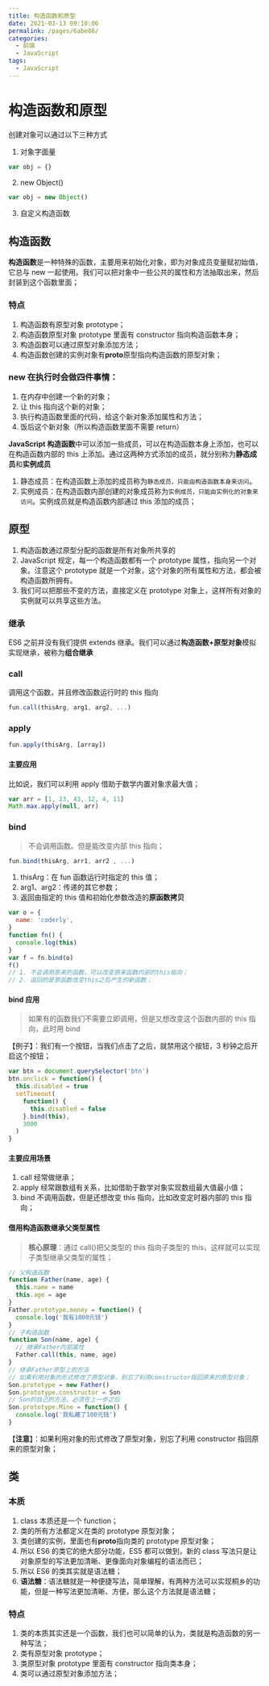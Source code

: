 ```yaml
---
title: 构造函数和原型
date: 2021-03-13 09:10:06
permalink: /pages/6abe86/
categories:
  - 前端
  - JavaScript
tags:
  - JavaScript
---
```


# 构造函数和原型

创建对象可以通过以下三种方式

<!-- more -->

1. 对象字面量

```js
var obj = {}
```

2. new Object()

```js
var obj = new Object()
```

3. 自定义构造函数

## 构造函数

**构造函数**是一种特殊的函数，主要用来初始化对象，即为对象成员变量赋初始值，它总与 new 一起使用。我们可以把对象中一些公共的属性和方法抽取出来，然后封装到这个函数里面；

### 特点

1. 构造函数有原型对象 prototype；
2. 构造函数原型对象 prototype 里面有 constructor 指向构造函数本身；
3. 构造函数可以通过原型对象添加方法；
4. 构造函数创建的实例对象有**proto**原型指向构造函数的原型对象；

### new 在执行时会做四件事情：

1. 在内存中创建一个新的对象；
2. 让 this 指向这个新的对象；
3. 执行构造函数里面的代码，给这个新对象添加属性和方法；
4. 饭后这个新对象（所以构造函数里面不需要 return）

**JavaScript 构造函数**中可以添加一些成员，可以在构造函数本身上添加，也可以在构造函数内部的 this 上添加。通过这两种方式添加的成员，就分别称为**静态成员**和**实例成员**

1. 静态成员：在构造函数上添加的成员称为`静态成员，只能由构造函数本身来访问`。
2. 实例成员：在构造函数内部创建的对象成员称为`实例成员，只能由实例化的对象来访问`。实例成员就是构造函数内部通过 this 添加的成员；

## 原型

1. 构造函数通过原型分配的函数是所有对象所共享的
2. JavaScript 规定，每一个构造函数都有一个 prototype 属性，指向另一个对象。注意这个 prototype 就是一个对象，这个对象的所有属性和方法，都会被构造函数所拥有。
3. 我们可以把那些不变的方法，直接定义在 prototype 对象上，这样所有对象的实例就可以共享这些方法。

### 继承

ES6 之前并没有我们提供 extends 继承。我们可以通过**构造函数+原型对象**模拟实现继承，被称为**组合继承**

### call

调用这个函数，并且修改函数运行时的 this 指向

```js
fun.call(thisArg, arg1, arg2, ...)
```

### apply

```js
fun.apply(thisArg, [array])
```

#### 主要应用

比如说，我们可以利用 apply 借助于数学内置对象求最大值；

```js
var arr = [1, 23, 43, 12, 4, 11]
Math.max.apply(null, arr)
```

### bind

> 不会调用函数。但是能改变内部 this 指向；

```js
fun.bind(thisArg, arr1, arr2 , ...)
```

1. thisArg：在 fun 函数运行时指定的 this 值；
2. arg1、arg2：传递的其它参数；
3. 返回由指定的 this 值和初始化参数改造的**原函数拷贝**

```js
var o = {
  name: 'coderly',
}
function fn() {
  console.log(this)
}
var f = fn.bind(o)
f()
// 1. 不会调用原来的函数，可以改变原来函数内部的this指向；
// 2. 返回的是原函数改变this之后产生的新函数；
```

#### bind 应用

> 如果有的函数我们不需要立即调用，但是又想改变这个函数内部的 this 指向，此时用 bind

【例子】：我们有一个按钮，当我们点击了之后，就禁用这个按钮，3 秒钟之后开启这个按钮；

```js
var btn = document.querySelector('btn')
btn.onclick = function() {
  this.disabled = true
  setTimeout(
    function() {
      this.disabled = false
    }.bind(this),
    3000
  )
}
```

#### 主要应用场景

1. call 经常做继承；
2. apply 经常跟数组有关系，比如借助于数学对象实现数组最大值最小值；
3. bind 不调用函数，但是还想改变 this 指向，比如改变定时器内部的 this 指向；

#### 借用构造函数继承父类型属性

> **核心原理**：通过 call()把父类型的 this 指向子类型的 this，这样就可以实现子类型继承父类型的属性；

```js
// 父构造函数
function Father(name, age) {
  this.name = name
  this.age = age
}
Father.prototype.money = function() {
  console.log('我有1000元钱')
}
// 子构造函数
function Son(name, age) {
  // 继承Father内部属性
  Father.call(this, name, age)
}
// 继承Father原型上的方法
// 如果利用对象的形式修改了原型对象，别忘了利用constructor指回原来的原型对象；
Son.prototype = new Father()
Son.prototype.constructor = Son
// Son的自己的方法，必须在上一步之后
Son.prototype.Mine = function() {
  console.log('我私藏了100元钱')
}
```

【**注意**】：如果利用对象的形式修改了原型对象，别忘了利用 constructor 指回原来的原型对象；

## 类

### 本质

1. class 本质还是一个 function；
2. 类的所有方法都定义在类的 prototype 原型对象；
3. 类创建的实例，里面也有**proto**指向类的 prototype 原型对象；
4. 所以 ES6 的类它的绝大部分功能，ES5 都可以做到，新的 class 写法只是让对象原型的写法更加清晰、更像面向对象编程的语法而已；
5. 所以 ES6 的类其实就是语法糖；
6. **语法糖**：语法糖就是一种便捷写法，简单理解，有两种方法可以实现桐乡的功能，但是一种写法更加清晰、方便，那么这个方法就是语法糖；

### 特点

1. 类的本质其实还是一个函数，我们也可以简单的认为，类就是构造函数的另一种写法；
2. 类有原型对象 prototype；
3. 类原型对象 prototype 里面有 constructor 指向类本身；
4. 类可以通过原型对象添加方法；
